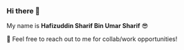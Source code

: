 ### Hi there 👋

<!--
**HafizuddinSharif/HafizuddinSharif** is a ✨ _special_ ✨ repository because its `README.md` (this file) appears on your GitHub profile.

Here are some ideas to get you started:

- 🔭 I’m currently working on ...
- 🌱 I’m currently learning ...
- 👯 I’m looking to collaborate on ...
- 🤔 I’m looking for help with ...
- 💬 Ask me about ...
- 📫 How to reach me: ...
- 😄 Pronouns: ...
- ⚡ Fun fact: ...
-->

My name is **Hafizuddin Sharif Bin Umar Sharif** 😎 <br />

📩 Feel free to reach out to me for collab/work opportunities!
